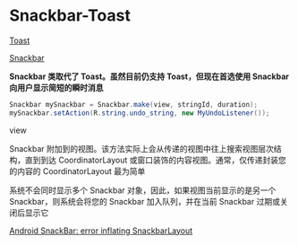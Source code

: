 # Snackbar-Toast

[Toast](https://developer.android.com/guide/topics/ui/notifiers/toasts)

[Snackbar](https://developer.android.com/training/snackbar)

**Snackbar 类取代了 Toast。虽然目前仍支持 Toast，但现在首选使用 Snackbar 向用户显示简短的瞬时消息**

```java
Snackbar mySnackbar = Snackbar.make(view, stringId, duration);
mySnackbar.setAction(R.string.undo_string, new MyUndoListener());
```

view

Snackbar 附加到的视图。该方法实际上会从传递的视图中往上搜索视图层次结构，直到到达 CoordinatorLayout 或窗口装饰的内容视图。通常，仅传递封装您的内容的 CoordinatorLayout 最为简单

系统不会同时显示多个 Snackbar 对象，因此，如果视图当前显示的是另一个 Snackbar，则系统会将您的 Snackbar 加入队列，并在当前 Snackbar 过期或关闭后显示它

[Android SnackBar: error inflating SnackbarLayout](https://stackoverflow.com/questions/30612985/android-snackbar-error-inflating-snackbarlayout/30613179)